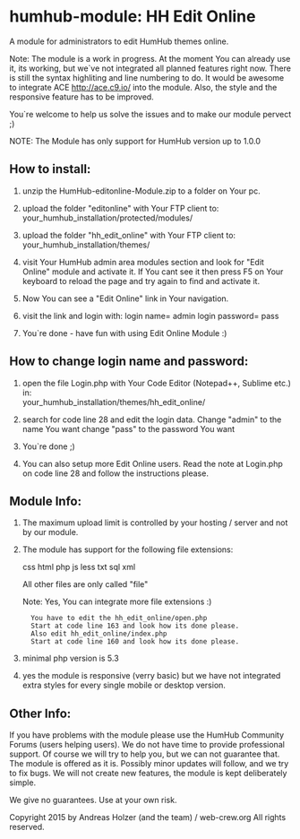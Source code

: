 humhub-module: HH Edit Online
=============================

A module for administrators to edit HumHub themes online.

Note: The module is a work in progress. At the moment You can already use it, its working, but we`ve not integrated all planned features right now. There is still the syntax highliting and line numbering to do. It would be awesome to integrate ACE http://ace.c9.io/ into the module. Also, the style and the responsive feature has to be improved.

You`re welcome to help us solve the issues and to make our module pervect ;)

NOTE: The Module has only support for HumHub version up to 1.0.0


How to install:
---------------

1. unzip the HumHub-editonline-Module.zip to a folder on Your pc.

2. upload the folder "editonline" with Your FTP client to: your_humhub_installation/protected/modules/

3. upload the folder "hh_edit_online" with Your FTP client to: your_humhub_installation/themes/

4. visit Your HumHub admin area modules section and look for "Edit Online" module and activate it. 
   If You cant see it then press F5 on Your keyboard to reload the page and try again to find and activate it.

5. Now You can see a "Edit Online" link in Your navigation.

6. visit the link and login with: 
   login name= admin
   login password= pass

7. You`re done - have fun with using Edit Online Module :)



How to change login name and password:
--------------------------------------

1. open the file Login.php with Your Code Editor (Notepad++, Sublime etc.) in:  
   your_humhub_installation/themes/hh_edit_online/

2. search for code line 28 and edit the login data. 
   Change "admin" to the name You want 
   change "pass" to the password You want

3. You`re done ;)

4. You can also setup more Edit Online users. 
   Read the note at Login.php on code line 28 and follow the instructions please.



Module Info:
------------

1. The maximum upload limit is controlled by your hosting / server and not by our module.

2. The module has support for the following file extensions:
   
      css
      html
      php
      js
      less
      txt
      sql
      xml

   All other files are only called "file"

   Note: Yes, You can integrate more file extensions :)

         You have to edit the hh_edit_online/open.php 
         Start at code line 163 and look how its done please.
         Also edit hh_edit_online/index.php
         Start at code line 160 and look how its done please.

3. minimal php version is 5.3

4. yes the module is responsive (verry basic) but we have not integrated extra styles for every single mobile or desktop version.



Other Info:
-----------

If you have problems with the module please use the HumHub Community Forums (users helping users). 
We do not have time to provide professional support. Of course we will try to help you, but we can not guarantee that. 
The module is offered as it is. Possibly minor updates will follow, and we try to fix bugs. 
We will not create new features, the module is kept deliberately simple. 

We give no guarantees. Use at your own risk.


Copyright 2015 by Andreas Holzer (and the team) / web-crew.org  All rights reserved.
